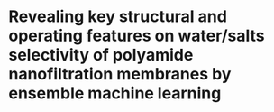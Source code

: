 # Revealing key structural and operating features on water/salts selectivity of polyamide nanofiltration membranes by ensemble machine learning
